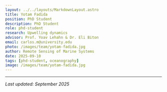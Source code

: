 ```yaml
---
layout: ../../layouts/MarkdownLayout.astro
title: Yotam Fadida
position: PhD Student
description: PhD Student
role: phd-student
research: Upwelling dynamics
advisor: Prof. Yoav Lehahn & Dr. Eli Biton
email: carlos.m@university.edu
photo: /images/team/yotam-fadida.jpg
author: Remote Sensing of Marine Systems
date: 2025-09-10
tags: [phd-student, oceanography]
image: /images/team/yotam-fadida.jpg
---
```



---

*Last updated: September 2025*